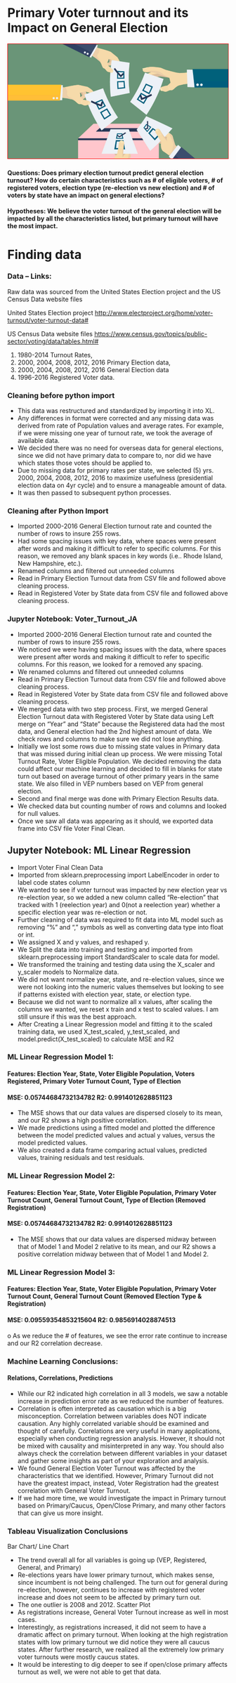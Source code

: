 # Primary Voter turnnout and its Impact on General Election 

![](images/frontpic.png)

#### Questions: Does primary election turnout predict general election turnout? How do certain characteristics such as # of eligible voters, # of registered voters, election type (re-election vs new election) and # of voters by state have an impact on general elections?

#### Hypotheses: We believe the voter turnout of the general election will be impacted by all the characteristics listed, but primary turnout will have the most impact.

# Finding data

### Data – Links:   

Raw data was sourced from the United States Election project and the US Census Data website files

United States Election project   http://www.electproject.org/home/voter-turnout/voter-turnout-data#

US Census Data website files  https://www.census.gov/topics/public-sector/voting/data/tables.html# 

1. 1980-2014 Turnout Rates, 
2. 2000, 2004, 2008, 2012, 2016 Primary Election data, 
3. 2000, 2004, 2008, 2012, 2016 General Election data
4. 1996-2016 Registered Voter data.  


### Cleaning before python import
-	This data was restructured and standardized by importing it into XL.
-	Any differences in format were corrected and any missing data was derived from rate of Population values and average rates. For example, if we were missing one year of turnout rate, we took the average of available data. 
-	We decided there was no need for overseas data for general elections, since we did not have primary data to compare to, nor did we have which states those votes should be applied to.
-	Due to missing data for primary rates per state, we selected (5) yrs. 2000, 2004, 2008, 2012, 2016 to maximize usefulness (presidential election data on 4yr cycle) and to ensure a manageable amount of data. 
-	It was then passed to subsequent python processes.

### Cleaning after Python Import

-	Imported 2000-2016 General Election turnout rate and counted the number of rows to insure 255 rows. 
-	Had some spacing issues with key data, where spaces were present after words and making it difficult to refer to specific columns. For this reason, we removed any blank spaces in key words (i.e.. Rhode Island, New Hampshire, etc.). 
-	Renamed columns and filtered out unneeded columns 
-	Read in Primary Election Turnout data from CSV file and followed above cleaning process. 
-	Read in Registered Voter by State data from CSV file and followed above cleaning process. 

### Jupyter Notebook: Voter_Turnout_JA

-	Imported 2000-2016 General Election turnout rate and counted the number of rows to insure 255 rows. 
-	We noticed we were having spacing issues with the data, where spaces were present after words and making it difficult to refer to specific columns. For this reason, we looked for a removed any spacing. 
-	We renamed columns and filtered out unneeded columns 
-	Read in Primary Election Turnout data from CSV file and followed above cleaning process. 
-	Read in Registered Voter by State data from CSV file and followed above cleaning process. 
-	We merged data with two step process. First, we merged General Election Turnout data with Registered Voter by State data using Left merge on “Year” and “State” because the Registered data had the most data, and General election had the 2nd highest amount of data. We check rows and columns to make sure we did not lose anything. 
-	Initially we lost some rows due to missing state values in Primary data that was missed during initial clean up process. We were missing Total Turnout Rate, Voter Eligible Population. We decided removing the data could affect our machine learning and decided to fill in blanks for state turn out based on average turnout of other primary years in the same state. We also filled in VEP numbers based on VEP from general election. 
-	Second and final merge was done with Primary Election Results data. 
-	We checked data but counting number of rows and columns and looked for null values. 
-	Once we saw all data was appearing as it should, we exported data frame into CSV file Voter Final Clean. 

## Jupyter Notebook: ML Linear Regression

-	Import Voter Final Clean Data
-	Imported from sklearn.preprocessing import LabelEncoder in order to label code states column
-	We wanted to see if voter turnout was impacted by new election year vs re-election year, so we added a new column called “Re-election” that tracked with 1 (reelection year) and 0(not a reelection year) whether a specific election year was re-election or not. 
-	Further cleaning of data was required to fit data into ML model such as removing “%” and “,” symbols as well as converting data type into float or int. 
-	We assigned X and y values, and reshaped y. 
-	We Split the data into training and testing and imported from sklearn.preprocessing import StandardScaler to scale data for model.
-	We transformed the training and testing data using the X_scaler and y_scaler models to Normalize data.  
-	We did not want normalize year, state, and re-election values, since we were not looking into the numeric values themselves but looking to see if patterns existed with election year, state, or election type. 
-	Because we did not want to normalize all x values, after scaling the columns we wanted, we reset x train and x test to scaled values.  I am still unsure if this was the best approach. 
-	After Creating  a Linear Regression model and fitting it to the scaled training data, we  used X_test_scaled, y_test_scaled, and model.predict(X_test_scaled) to calculate MSE and R2
### ML Linear Regression Model 1:
####  Features: Election Year, State, Voter Eligible Population, Voters Registered, Primary Voter Turnout Count, Type of Election
####  MSE: 0.05744684732134782 R2: 0.9914012628851123
-   The MSE shows that our data values are dispersed closely to its mean, and our R2 shows a high positive correlation. 
-	We made predictions using a fitted model and plotted the difference between the model predicted values and actual y values, versus the model predicted values. 
-	We also created a data frame comparing actual values, predicted values, training residuals and test residuals. 
### ML Linear Regression Model 2:
#### Features: Election Year, State, Voter Eligible Population, Primary Voter Turnout Count, General Turnout Count, Type of Election (Removed Registration)
#### MSE: 0.05744684732134782      R2: 0.9914012628851123 
- The MSE shows that our data values are dispersed midway between that of Model 1 and Model 2 relative to its mean, and our R2 shows a positive correlation midway between        that of Model 1 and Model 2. 
### ML Linear Regression Model 3:
#### Features: Election Year, State, Voter Eligible Population, Primary Voter Turnout Count, General Turnout Count (Removed Election Type & Registration)
#### MSE: 0.09559354853215604          R2: 0.9856914028874513 
  o	As we reduce the # of features, we see the error rate continue to increase and our R2 correlation decrease.  

### Machine Learning Conclusions: 
#### Relations, Correlations, Predictions
-	While our R2 indicated high correlation in all 3 models, we saw a notable increase in prediction error rate as we reduced the number of features. 
-	Correlation is often interpreted as causation which is a big misconception. Correlation between variables does NOT indicate causation. Any highly correlated variable should be examined and thought of carefully.  Correlations are very useful in many applications, especially when conducting regression analysis. However, it should not be mixed with causality and misinterpreted in any way. You should also always check the correlation between different variables in your dataset and gather some insights as part of your exploration and analysis.
-	We found General Election Voter Turnout was affected by the characteristics that we identified. However, Primary Turnout did not have the greatest impact, instead, Voter Registration had the greatest correlation with General Voter Turnout. 
-	If we had more time, we would investigate the impact in Primary turnout based on Primary/Caucus, Open/Close Primary, and many other factors that can give us more insight. 


### Tableau Visualization Conclusions
Bar Chart/ Line Chart
-	The trend overall all for all variables is going up (VEP, Registered, General, and Primary) 
-	Re-elections years have lower primary turnout, which makes sense, since incumbent is not being challenged. The turn out for general during re-election, however, continues to increase with registered voter increase and does not seem to be affected by primary turn out. 
-	The one outlier is 2008 and 2012. 
Scatter Plot
-	As registrations increase, General Voter Turnout increase as well in most cases. 
-	Interestingly, as registrations increased, it did not seem to have a dramatic affect on primary turnout. When looking at the high registration states with low primary turnout we did notice they were all caucus states. After further research, we realized all the extremely low primary voter turnouts were mostly caucus states. 
-	It would be interesting to dig deeper to see if open/close primary affects turnout as well, we were not able to get that data. 
